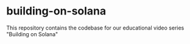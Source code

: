 # building-on-solana
This repository contains the codebase for our educational video series "Building on Solana" 
